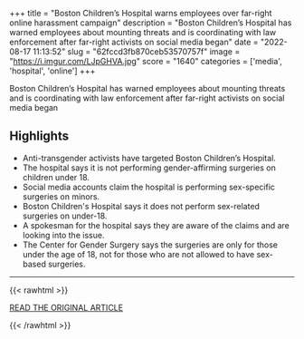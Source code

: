 +++
title = "Boston Children’s Hospital warns employees over far-right online harassment campaign"
description = "Boston Children’s Hospital has warned employees about mounting threats and is coordinating with law enforcement after far-right activists on social media began"
date = "2022-08-17 11:13:52"
slug = "62fccd3fb870ceb53570757f"
image = "https://i.imgur.com/LJpGHVA.jpg"
score = "1640"
categories = ['media', 'hospital', 'online']
+++

Boston Children’s Hospital has warned employees about mounting threats and is coordinating with law enforcement after far-right activists on social media began

## Highlights

- Anti-transgender activists have targeted Boston Children’s Hospital.
- The hospital says it is not performing gender-affirming surgeries on children under 18.
- Social media accounts claim the hospital is performing sex-specific surgeries on minors.
- Boston Children's Hospital says it does not perform sex-related surgeries on under-18.
- A spokesman for the hospital says they are aware of the claims and are looking into the issue.
- The Center for Gender Surgery says the surgeries are only for those under the age of 18, not for those who are not allowed to have sex-based surgeries.

---

{{< rawhtml >}}
  <p class="article-category">
    <a target="_blank" href="https://www.nbcnews.com/tech/internet/boston-childrens-hospital-warns-employees-far-right-online-harassment-rcna43376">READ THE ORIGINAL ARTICLE</a>
  </p>
{{< /rawhtml >}}
